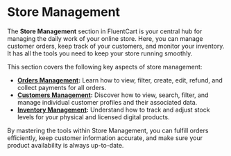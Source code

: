  # Store Management

The **Store Management** section in FluentCart is your central hub for managing the daily work of your online store. Here, you can manage customer orders, keep track of your customers, and monitor your inventory. It has all the tools you need to keep your store running smoothly.

This section covers the following key aspects of store management:

* **[Orders Management](/guide/store-management/orders-management/):** Learn how to view, filter, create, edit, refund, and collect payments for all orders.
* **[Customers Management](/guide/store-management/customers-management/):** Discover how to view, search, filter, and manage individual customer profiles and their associated data.
* **[Inventory Management](/guide/store-management/inventory-management/):** Understand how to track and adjust stock levels for your physical and licensed digital products.

By mastering the tools within Store Management, you can fulfill orders efficiently, keep customer information accurate, and make sure your product availability is always up-to-date.

